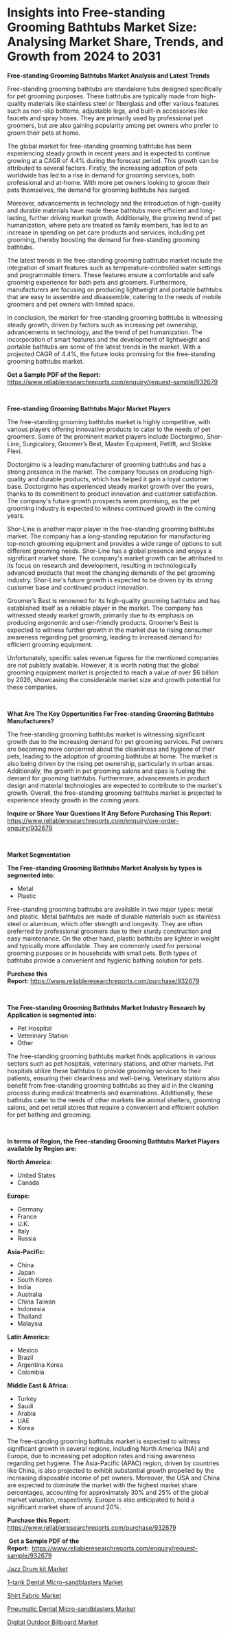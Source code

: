 <p><h1>Insights into Free-standing Grooming Bathtubs Market Size: Analysing Market Share, Trends, and Growth from 2024 to 2031</h1></p><p><strong>Free-standing Grooming Bathtubs Market Analysis and Latest Trends</strong></p>
<p><p>Free-standing grooming bathtubs are standalone tubs designed specifically for pet grooming purposes. These bathtubs are typically made from high-quality materials like stainless steel or fiberglass and offer various features such as non-slip bottoms, adjustable legs, and built-in accessories like faucets and spray hoses. They are primarily used by professional pet groomers, but are also gaining popularity among pet owners who prefer to groom their pets at home.</p><p>The global market for free-standing grooming bathtubs has been experiencing steady growth in recent years and is expected to continue growing at a CAGR of 4.4% during the forecast period. This growth can be attributed to several factors. Firstly, the increasing adoption of pets worldwide has led to a rise in demand for grooming services, both professional and at-home. With more pet owners looking to groom their pets themselves, the demand for grooming bathtubs has surged.</p><p>Moreover, advancements in technology and the introduction of high-quality and durable materials have made these bathtubs more efficient and long-lasting, further driving market growth. Additionally, the growing trend of pet humanization, where pets are treated as family members, has led to an increase in spending on pet care products and services, including pet grooming, thereby boosting the demand for free-standing grooming bathtubs.</p><p>The latest trends in the free-standing grooming bathtubs market include the integration of smart features such as temperature-controlled water settings and programmable timers. These features ensure a comfortable and safe grooming experience for both pets and groomers. Furthermore, manufacturers are focusing on producing lightweight and portable bathtubs that are easy to assemble and disassemble, catering to the needs of mobile groomers and pet owners with limited space.</p><p>In conclusion, the market for free-standing grooming bathtubs is witnessing steady growth, driven by factors such as increasing pet ownership, advancements in technology, and the trend of pet humanization. The incorporation of smart features and the development of lightweight and portable bathtubs are some of the latest trends in the market. With a projected CAGR of 4.4%, the future looks promising for the free-standing grooming bathtubs market.</p></p>
<p><strong>Get a Sample PDF of the Report:&nbsp;</strong> <a href="https://www.reliableresearchreports.com/enquiry/request-sample/932679">https://www.reliableresearchreports.com/enquiry/request-sample/932679</a></p>
<p>&nbsp;</p>
<p><strong>Free-standing Grooming Bathtubs Major Market Players</strong></p>
<p><p>The free-standing grooming bathtubs market is highly competitive, with various players offering innovative products to cater to the needs of pet groomers. Some of the prominent market players include Doctorgimo, Shor-Line, Surgicalory, Groomer’s Best, Master Equipment, Petlift, and Stokke Flexi.</p><p>Doctorgimo is a leading manufacturer of grooming bathtubs and has a strong presence in the market. The company focuses on producing high-quality and durable products, which has helped it gain a loyal customer base. Doctorgimo has experienced steady market growth over the years, thanks to its commitment to product innovation and customer satisfaction. The company's future growth prospects seem promising, as the pet grooming industry is expected to witness continued growth in the coming years.</p><p>Shor-Line is another major player in the free-standing grooming bathtubs market. The company has a long-standing reputation for manufacturing top-notch grooming equipment and provides a wide range of options to suit different grooming needs. Shor-Line has a global presence and enjoys a significant market share. The company's market growth can be attributed to its focus on research and development, resulting in technologically advanced products that meet the changing demands of the pet grooming industry. Shor-Line's future growth is expected to be driven by its strong customer base and continued product innovation.</p><p>Groomer’s Best is renowned for its high-quality grooming bathtubs and has established itself as a reliable player in the market. The company has witnessed steady market growth, primarily due to its emphasis on producing ergonomic and user-friendly products. Groomer’s Best is expected to witness further growth in the market due to rising consumer awareness regarding pet grooming, leading to increased demand for efficient grooming equipment.</p><p>Unfortunately, specific sales revenue figures for the mentioned companies are not publicly available. However, it is worth noting that the global grooming equipment market is projected to reach a value of over $6 billion by 2026, showcasing the considerable market size and growth potential for these companies.</p></p>
<p>&nbsp;</p>
<p><strong>What Are The Key Opportunities For Free-standing Grooming Bathtubs Manufacturers?</strong></p>
<p><p>The free-standing grooming bathtubs market is witnessing significant growth due to the increasing demand for pet grooming services. Pet owners are becoming more concerned about the cleanliness and hygiene of their pets, leading to the adoption of grooming bathtubs at home. The market is also being driven by the rising pet ownership, particularly in urban areas. Additionally, the growth in pet grooming salons and spas is fueling the demand for grooming bathtubs. Furthermore, advancements in product design and material technologies are expected to contribute to the market's growth. Overall, the free-standing grooming bathtubs market is projected to experience steady growth in the coming years.</p></p>
<p><strong>Inquire or Share Your Questions If Any Before Purchasing This Report:</strong> <a href="https://www.reliableresearchreports.com/enquiry/pre-order-enquiry/932679">https://www.reliableresearchreports.com/enquiry/pre-order-enquiry/932679</a></p>
<p>&nbsp;</p>
<p><strong>Market Segmentation</strong></p>
<p><strong>The Free-standing Grooming Bathtubs Market Analysis by types is segmented into:</strong></p>
<p><ul><li>Metal</li><li>Plastic</li></ul></p>
<p><p>Free-standing grooming bathtubs are available in two major types: metal and plastic. Metal bathtubs are made of durable materials such as stainless steel or aluminum, which offer strength and longevity. They are often preferred by professional groomers due to their sturdy construction and easy maintenance. On the other hand, plastic bathtubs are lighter in weight and typically more affordable. They are commonly used for personal grooming purposes or in households with small pets. Both types of bathtubs provide a convenient and hygienic bathing solution for pets.</p></p>
<p><strong>Purchase this Report:&nbsp;</strong><a href="https://www.reliableresearchreports.com/purchase/932679">https://www.reliableresearchreports.com/purchase/932679</a></p>
<p>&nbsp;</p>
<p><strong>The Free-standing Grooming Bathtubs Market Industry Research by Application is segmented into:</strong></p>
<p><ul><li>Pet Hospital</li><li>Veterinary Station</li><li>Other</li></ul></p>
<p><p>The free-standing grooming bathtubs market finds applications in various sectors such as pet hospitals, veterinary stations, and other markets. Pet hospitals utilize these bathtubs to provide grooming services to their patients, ensuring their cleanliness and well-being. Veterinary stations also benefit from free-standing grooming bathtubs as they aid in the cleaning process during medical treatments and examinations. Additionally, these bathtubs cater to the needs of other markets like animal shelters, grooming salons, and pet retail stores that require a convenient and efficient solution for pet bathing and grooming.</p></p>
<p>&nbsp;</p>
<p><strong>In terms of Region, the Free-standing Grooming Bathtubs Market Players available by Region are:</strong></p>
<p>
    <p> <strong> North America: </strong>
        <ul>
            <li>United States</li>
            <li>Canada</li>
        </ul>
        </p> 
    <p> <strong> Europe: </strong>
        <ul>
            <li>Germany</li>
            <li>France</li>
            <li>U.K.</li>
            <li>Italy</li>
            <li>Russia</li>
        </ul>
        </p> 
    <p> <strong> Asia-Pacific: </strong>
        <ul>
            <li>China</li>
            <li>Japan</li>
            <li>South Korea</li>
            <li>India</li>
            <li>Australia</li>
            <li>China Taiwan</li>
            <li>Indonesia</li>
            <li>Thailand</li>
            <li>Malaysia</li>
        </ul>
        </p> 
    <p> <strong> Latin America: </strong>
        <ul>
            <li>Mexico</li>
            <li>Brazil</li>
            <li>Argentina Korea</li>
            <li>Colombia</li>
        </ul>
        </p> 
    <p> <strong> Middle East & Africa: </strong>
        <ul>
            <li>Turkey</li>
            <li>Saudi</li>
            <li>Arabia</li>
            <li>UAE</li>
            <li>Korea</li>
        </ul>
    </p>
    </p>
<p><p>The free-standing grooming bathtubs market is expected to witness significant growth in several regions, including North America (NA) and Europe, due to increasing pet adoption rates and rising awareness regarding pet hygiene. The Asia-Pacific (APAC) region, driven by countries like China, is also projected to exhibit substantial growth propelled by the increasing disposable income of pet owners. Moreover, the USA and China are expected to dominate the market with the highest market share percentages, accounting for approximately 30% and 25% of the global market valuation, respectively. Europe is also anticipated to hold a significant market share of around 20%.</p></p>
<p><strong>Purchase this Report: </strong><a href="https://www.reliableresearchreports.com/purchase/932679">https://www.reliableresearchreports.com/purchase/932679</a></p>
<p>&nbsp;<strong>Get a Sample PDF of the Report:&nbsp;&nbsp;</strong><a href="https://www.reliableresearchreports.com/enquiry/request-sample/932679">https://www.reliableresearchreports.com/enquiry/request-sample/932679</a></p>
<p><strong></strong></p>
<p><p><a href="https://medium.com/@elyssablick/jazz-drum-kit-market-research-report-its-history-and-forecast-2024-to-2031-5ad466f1c6db">Jazz Drum kit Market</a></p><p><a href="https://github.com/fiixsa/Market-Research-Report-List-1/blob/main/1-tank-dental-micro-sandblasters-market.md">1-tank Dental Micro-sandblasters Market</a></p><p><a href="https://medium.com/@elyssablick/shirt-fabric-market-competitive-analysis-market-trends-and-forecast-to-2031-818e9ce7774b">Shirt Fabric Market</a></p><p><a href="https://github.com/khansimonweber1lqujlwoz15d/Market-Research-Report-List-1/blob/main/pneumatic-dental-micro-sandblasters-market.md">Pneumatic Dental Micro-sandblasters Market</a></p><p><a href="https://medium.com/@kevenjewess/digital-outdoor-billboard-market-exploring-market-share-market-trends-and-future-growth-af07d662587d">Digital Outdoor Billboard Market</a></p></p>